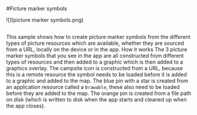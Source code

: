 #Picture marker symbols

![](picture marker symbols.png) 

##

This sample shows how to create picture marker symbols from the different types of picture resources which are available, whether they are sourced from a URL, locally on the device or in the app.
How it works
The 3 picture marker symbols that you see in the app are all constructed from different types of resources and then added to a graphic which is then added to a graphics overlay. The campsite icon is constructed from a URL, because this is a remote resource the symbol needs to be loaded before it is added to a graphic and added to the map. The blue pin with a star is created from an application resource called a ```Drawable```, these also need to be loaded before they are added to the map. The orange pin is created from a file path on disk (which is written to disk when the app starts and cleaned up when the app closes).

